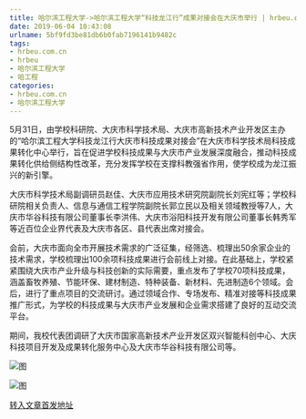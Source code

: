 ```yaml
---
title: 哈尔滨工程大学->哈尔滨工程大学“科技龙江行”成果对接会在大庆市举行 | hrbeu.com.cn
date: 2019-06-04 10:43:08
urlname: 5bf9fd3be81db6b0fab7196141b9482c
tags: 
- hrbeu.com.cn
- hrbeu
- 哈尔滨工程大学
- 哈工程
categories:
- hrbeu.com.cn
- 哈尔滨工程大学
---
```



5月31日，由学校科研院、大庆市科学技术局、大庆市高新技术产业开发区主办的“哈尔滨工程大学科技龙江行大庆市科技成果对接会”在大庆市科学技术局科技成果转化中心举行，旨在促进学校科技成果与大庆市产业发展深度融合，推动科技成果转化供给侧结构性改革，充分发挥学校在支撑科教强省作用，使学校成为龙江振兴的新引擎。

大庆市科学技术局副调研员赵佳、大庆市应用技术研究院副院长刘宪红等；学校科研院相关负责人、信息与通信工程学院副院长郭立民以及相关领域教授等7人，大庆市华谷科技有限公司董事长李洪伟、大庆市浴阳科技开发有限公司董事长韩秀军等近百位企业界代表及大庆市各区、县代表出席对接会。

会前，大庆市面向全市开展技术需求的广泛征集，经筛选、梳理出50余家企业的技术需求，学校梳理出100余项科技成果进行会前线上对接。在此基础上，学校紧紧围绕大庆市产业升级与科技创新的实际需要，重点发布了学校70项科技成果，涵盖畜牧养殖、节能环保、建材制造、特种装备、新材料、先进制造6个领域。会后，进行了重点项目的交流研讨。通过领域合作、专场发布、精准对接等科技成果推广形式，为学校的科技成果与大庆市产业发展和企业需求搭建了良好的互动交流平台。

期间，我校代表团调研了大庆市国家高新技术产业开发区双兴智能科创中心、大庆科技项目开发及成果转化服务中心及大庆市华谷科技有限公司等。



![图](http://gongxue.cn/news/UploadFiles_4906/201906/2019060409260337.jpg)

![图](http://gongxue.cn/news/UploadFiles_4906/201906/2019060409260382.jpg)

[转入文章首发地址](http://gongxue.cn/news/2019/201906/news_195655.html)